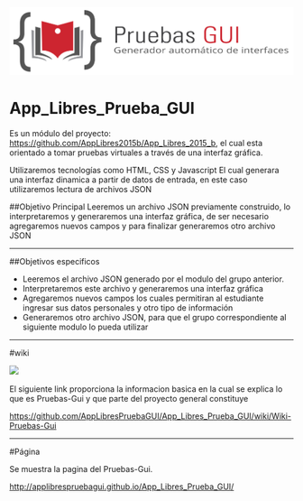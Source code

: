 ![](https://github.com/AppLibresPruebaGUI/App_Libres_Prueba_GUI/blob/master/img/logoHorizontal.png?raw=true)
# App_Libres_Prueba_GUI
Es un módulo del proyecto: https://github.com/AppLibres2015b/App_Libres_2015_b, el cual esta orientado a tomar pruebas virtuales a través de una interfaz gráfica.

Utilizaremos tecnologías como HTML, CSS y Javascript
El cual generara una interfaz dinamica a partir de datos de entrada, en este caso utilizaremos lectura de archivos JSON

##Objetivo Principal
Leeremos un archivo JSON previamente construido, lo interpretaremos y generaremos una interfaz gráfica, de ser necesario agregaremos nuevos campos y para finalizar generaremos otro archivo JSON
***
##Objetivos especificos

- Leeremos el archivo JSON generado por el modulo del grupo anterior.
- Interpretaremos este archivo y generaremos una interfaz gráfica
- Agregaremos nuevos campos los cuales permitiran al estudiante ingresar sus datos personales y otro tipo de información
- Generaremos otro archivo JSON, para que el grupo correspondiente al siguiente modulo lo pueda utilizar

***
#wiki

![](http://s17.postimg.org/a0zto5nob/12167446_10203958480917440_419026404_n.jpg)

El siguiente link proporciona la informacion basica en la cual se explica lo que es Pruebas-Gui y que parte del proyecto general constituye

https://github.com/AppLibresPruebaGUI/App_Libres_Prueba_GUI/wiki/Wiki-Pruebas-Gui

***
#Página 

Se muestra la pagina del Pruebas-Gui.

http://applibrespruebagui.github.io/App_Libres_Prueba_GUI/




